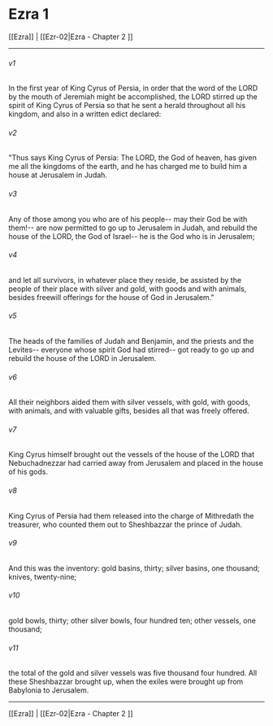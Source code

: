 # Ezra 1

[[Ezra]] | [[Ezr-02|Ezra - Chapter 2 ]]
***

###### v1
In the first year of King Cyrus of Persia, in order that the word of the LORD by the mouth of Jeremiah might be accomplished, the LORD stirred up the spirit of King Cyrus of Persia so that he sent a herald throughout all his kingdom, and also in a written edict declared:
###### v2
"Thus says King Cyrus of Persia: The LORD, the God of heaven, has given me all the kingdoms of the earth, and he has charged me to build him a house at Jerusalem in Judah.
###### v3
Any of those among you who are of his people-- may their God be with them!-- are now permitted to go up to Jerusalem in Judah, and rebuild the house of the LORD, the God of Israel-- he is the God who is in Jerusalem;
###### v4
and let all survivors, in whatever place they reside, be assisted by the people of their place with silver and gold, with goods and with animals, besides freewill offerings for the house of God in Jerusalem."
###### v5
The heads of the families of Judah and Benjamin, and the priests and the Levites-- everyone whose spirit God had stirred-- got ready to go up and rebuild the house of the LORD in Jerusalem.
###### v6
All their neighbors aided them with silver vessels, with gold, with goods, with animals, and with valuable gifts, besides all that was freely offered.
###### v7
King Cyrus himself brought out the vessels of the house of the LORD that Nebuchadnezzar had carried away from Jerusalem and placed in the house of his gods.
###### v8
King Cyrus of Persia had them released into the charge of Mithredath the treasurer, who counted them out to Sheshbazzar the prince of Judah.
###### v9
And this was the inventory: gold basins, thirty; silver basins, one thousand; knives, twenty-nine;
###### v10
gold bowls, thirty; other silver bowls, four hundred ten; other vessels, one thousand;
###### v11
the total of the gold and silver vessels was five thousand four hundred. All these Sheshbazzar brought up, when the exiles were brought up from Babylonia to Jerusalem.

***

[[Ezra]] | [[Ezr-02|Ezra - Chapter 2 ]]
